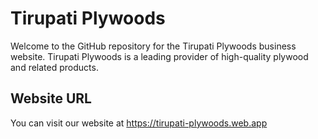 # Tirupati Plywoods
Welcome to the GitHub repository for the Tirupati Plywoods business website. Tirupati Plywoods is a leading provider of high-quality plywood and related products.

## Website URL
You can visit our website at https://tirupati-plywoods.web.app